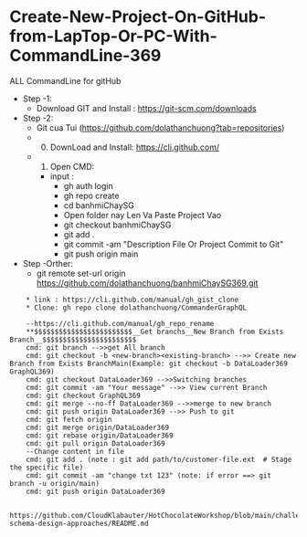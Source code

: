 # Create-New-Project-On-GitHub-from-LapTop-Or-PC-With-CommandLine-369
ALL CommandLine for gitHub
- Step -1:
    - Download GIT and Install : https://git-scm.com/downloads
- Step -2:
    - Git cua Tui (https://github.com/dolathanchuong?tab=repositories)
    - 0. DownLoad and Install: https://cli.github.com/
    - 1. Open CMD:
        - input :
            - gh auth login
            - gh repo create
            - cd banhmiChaySG
            - Open folder nay Len Va Paste Project Vao
            - git checkout banhmiChaySG
            - git add .
            - git commit -am "Description File Or Project Commit to Git"
            - git push origin main
- Step -Orther:
    - git remote set-url origin https://github.com/dolathanchuong/banhmiChaySG369.git

``` LINK HOME CommandLine GitHub
    * link : https://cli.github.com/manual/gh_gist_clone
    * Clone: gh repo clone dolathanchuong/CommanderGraphQL
```

``` Command Line Execute for CLI:
    --https://cli.github.com/manual/gh_repo_rename 
    **$$$$$$$$$$$$$$$$$$$$$$$$__Get branchs__New Branch from Exists Branch__$$$$$$$$$$$$$$$$$$$$$$$
    cmd: git branch -->>get All branch
    cmd: git checkout -b <new-branch><existing-branch> -->> Create new Branch from Exists BranchMain(Example: git checkout -b DataLoader369 GraphQL369)
    cmd: git checkout DataLoader369 -->>Switching branches
    cmd: git commit -am "Your message" -->> View current Branch
    cmd: git checkout GraphQL369
    cmd: git merge --no-ff DataLoader369 -->>merge to new branch
    cmd: git push origin DataLoader369 -->> Push to git
    cmd: git fetch origin
    cmd: git merge origin/DataLoader369
    cmd: git rebase origin/DataLoader369
    cmd: git pull origin DataLoader369
    --Change content in file
    cmd: git add . (note : git add path/to/customer-file.ext  # Stage the specific file)
    cmd: git commit -am "change txt 123" (note: if error ==> git branch -u origin/main)
    cmd: git push origin DataLoader369

    https://github.com/CloudKlabauter/HotChocolateWorkshop/blob/main/challenges/03-schema-design-approaches/README.md
```
